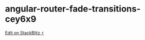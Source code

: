 # angular-router-fade-transitions-cey6x9

[Edit on StackBlitz ⚡️](https://stackblitz.com/edit/angular-router-fade-transitions-cey6x9)